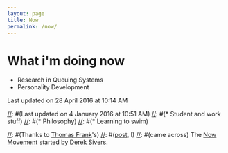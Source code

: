 ```yaml
---
layout: page
title: Now
permalink: /now/
---
```


# What i'm doing now

* Research in Queuing Systems
* Personality Development

Last updated on 28 April 2016 at 10:14 AM

[//]: #(Last updated on 4 January 2016 at 10:51 AM)
[//]: #(* Student and work stuff)
[//]: #(* Philosophy)
[//]: #(* Learning to swim)

[//]: # (Last updated on 31 November 2015 at 01:15 PM:)
[//]: # (* Learning to swim.)
[//]: # (* Learning about performance modelling and queuing systems.)

[//]: # (Last updated on 31 October 2015 at 10:26 AM:)
[//]: # (* Studying for the semester end exams.)

[//]: #(Thanks to [Thomas Frank](https://twitter.com/TomFrankly)'s)
[//]: #([post](https://collegeinfogeek.com/too-many-interests/), I)
[//]: #(came across)
The [Now Movement](https://sivers.org/now) started by
[Derek Sivers](https://twitter.com/sivers).
